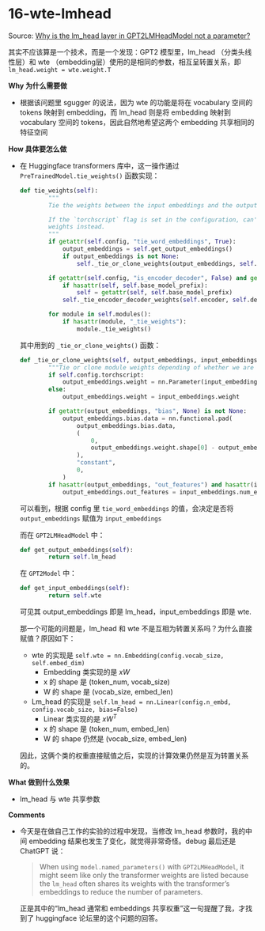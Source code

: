 # 16-wte-lmhead
Source: [Why is the lm_head layer in GPT2LMHeadModel not a parameter?](https://discuss.huggingface.co/t/why-is-the-lm-head-layer-in-gpt2lmheadmodel-not-a-parameter/639)

其实不应该算是一个技术，而是一个发现：GPT2 模型里，lm_head （分类头线性层）和 wte （embedding层）使用的是相同的参数，相互呈转置关系，即 `lm_head.weight = wte.weight.T`

**Why 为什么需要做**

* 根据该问题里 sgugger 的说法，因为 wte 的功能是将在 vocabulary 空间的 tokens 映射到 embedding，而 lm_head 则是将 embedding 映射到 vocabulary 空间的 tokens，因此自然地希望这两个 embedding 共享相同的特征空间

**How 具体要怎么做**

* 在 Huggingface transformers 库中，这一操作通过 `PreTrainedModel.tie_weights()` 函数实现：

  ```python
  def tie_weights(self):
          """
          Tie the weights between the input embeddings and the output embeddings.
  
          If the `torchscript` flag is set in the configuration, can't handle parameter sharing so we are cloning the
          weights instead.
          """
          if getattr(self.config, "tie_word_embeddings", True):
              output_embeddings = self.get_output_embeddings()
              if output_embeddings is not None:
                  self._tie_or_clone_weights(output_embeddings, self.get_input_embeddings())
  
          if getattr(self.config, "is_encoder_decoder", False) and getattr(self.config, "tie_encoder_decoder", False):
              if hasattr(self, self.base_model_prefix):
                  self = getattr(self, self.base_model_prefix)
              self._tie_encoder_decoder_weights(self.encoder, self.decoder, self.base_model_prefix)
  
          for module in self.modules():
              if hasattr(module, "_tie_weights"):
                  module._tie_weights()
  ```

  其中用到的 `_tie_or_clone_weights()` 函数：

  ```python
  def _tie_or_clone_weights(self, output_embeddings, input_embeddings):
          """Tie or clone module weights depending of whether we are using TorchScript or not"""
          if self.config.torchscript:
              output_embeddings.weight = nn.Parameter(input_embeddings.weight.clone())
          else:
              output_embeddings.weight = input_embeddings.weight
  
          if getattr(output_embeddings, "bias", None) is not None:
              output_embeddings.bias.data = nn.functional.pad(
                  output_embeddings.bias.data,
                  (
                      0,
                      output_embeddings.weight.shape[0] - output_embeddings.bias.shape[0],
                  ),
                  "constant",
                  0,
              )
          if hasattr(output_embeddings, "out_features") and hasattr(input_embeddings, "num_embeddings"):
              output_embeddings.out_features = input_embeddings.num_embeddings
  ```

  可以看到，根据 config 里 `tie_word_embeddings` 的值，会决定是否将 `output_embeddings` 赋值为 `input_embeddings`

  而在 `GPT2LMHeadModel` 中：

  ```python
  def get_output_embeddings(self):
          return self.lm_head
  ```

  在 `GPT2Model` 中：

  ```python
  def get_input_embeddings(self):
          return self.wte
  ```

  可见其 output_embeddings 即是 lm_head，input_embeddings 即是 wte.

  那一个可能的问题是，lm_head 和 wte 不是互相为转置关系吗？为什么直接赋值？原因如下：

  * wte 的实现是 `self.wte = nn.Embedding(config.vocab_size, self.embed_dim)`
    * Embedding 类实现的是 $xW$​​ 
    * x 的 shape 是 (token_num, vocab_size)
    * W 的 shape 是 (vocab_size, embed_len)
  * Lm_head 的实现是 `self.lm_head = nn.Linear(config.n_embd, config.vocab_size, bias=False)`
    * Linear 类实现的是 $xW^T$​
    * x 的 shape 是 (token_num, embed_len)
    * W 的 shape 仍然是 (vocab_size, embed_len)

  因此，这俩个类的权重直接赋值之后，实现的计算效果仍然是互为转置关系的。

**What 做到什么效果**

* lm_head 与 wte 共享参数

**Comments**

* 今天是在做自己工作的实验的过程中发现，当修改 lm_head 参数时，我的中间 embedding 结果也发生了变化，就觉得非常奇怪。debug 最后还是 ChatGPT 说：

  > When using `model.named_parameters()` with `GPT2LMHeadModel`, it might seem like only the transformer weights are listed because the `lm_head` often shares its weights with the transformer’s embeddings to reduce the number of parameters.

  正是其中的“lm_head 通常和 embeddings 共享权重”这一句提醒了我，才找到了 huggingface 论坛里的这个问题的回答。
